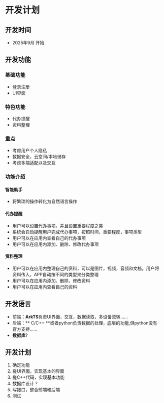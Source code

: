 # 开发计划
## 开发时间 
- 2025年9月 开始

## 开发功能
### 基础功能
- 登录注册
- UI界面
### 特色功能
- 代办提醒
- 资料整理
### 重点
- 考虑用户个人隐私
- 数据安全，云空间/本地储存
- 考虑多端适配以及交互

### 功能介绍

#### 智能助手

- 将繁琐的操作转化为自然语言操作

#### 代办提醒
- 用户可以设置代办事项，并且设置重要程度之类
- 系统会自动提醒用户完成代办事项，按照时间，重要程度，事项类型
- 用户可以在应用内查看自己的代办事项
- 用户可以在应用内添加、删除、修改代办事项
#### 资料整理
- 用户可以在应用内整理自己的资料，可以是图片，视频，音频和文档。用户将资料传入，APP自动按不同的类型来分类整理
- 用户可以在应用内添加、删除、修改资料
- 用户可以在应用内查看自己的资料

## 开发语言
- 前端：**ArkTS**负责UI界面，交互，数据读取，多设备流转......
- 后端：** C/C++ **或者python负责数据的处理，底层的功能,但python没有官方支持......
- **数据库**?

## 开发计划
1. 确定功能
2. 搓UI界面，实现基本的界面
3. 搓C++代码，实现基本功能
4. 数据库设计？
5. 写接口，整合前端和后端
6. 测试



